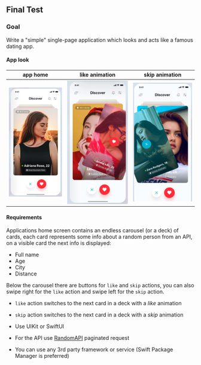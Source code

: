 ## Final Test

### Goal

Write a "simple" single-page application which looks and acts like a famous dating app.

#### App look

app home | like animation | skip animation
--- | --- | ---
![](media/1.png) | ![](media/2.png) | ![](media/3.png)

#### Requirements

Applications home screen contains an endless carousel (or a deck) of cards, each card represents some info about a random person from an API, on a visible card the next info is displayed:

- Full name
- Age
- City
- Distance

Below the carousel there are buttons for `like` and `skip` actions, you can also swipe right for the `like` action and swipe left for the `skip` action.

- `like` action switches to the next card in a deck with a *like* animation
- `skip` action switches to the next card in a deck with a *skip* animation

- Use UIKit or SwiftUI
- For the API use [RandomAPI](https://randomuser.me/) paginated request
- You can use any 3rd party framework or service (Swift Package Manager is preferred)

[//]: [Design](https://dribbble.com/shots/7109564-Dating-Application)